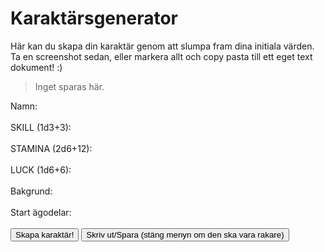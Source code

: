 # Karaktärsgenerator

Här kan du skapa din karaktär genom att slumpa fram dina initiala värden. Ta en screenshot sedan, eller markera allt och copy pasta till ett eget text dokument! :)
> Inget sparas här.

<script src="//cdn.jsdelivr.net/npm/marked/marked.min.js"></script>
<script src="character-generator.js"></script>
<div class="generator-container">
    <label for="name">Namn:</label>
    <div id="name" contenteditable="true" class="editable-field"></div>
    <label for="skill">SKILL (1d3+3):</label>
    <div id="skill" contenteditable="true" class="editable-field"></div>
    <label for="stamina">STAMINA (2d6+12):</label>
    <div id="stamina" contenteditable="true" class="editable-field"></div>
    <label for="luck">LUCK (1d6+6):</label>
    <div id="luck" contenteditable="true" class="editable-field"></div>
    <label for="background">Bakgrund:</label>
    <div id="background" contenteditable="true" class="editable-field"></div>
    <label for="possessions">Start ägodelar:</label>
<div id="possessions" contenteditable="true" class="editable-field"></div>
    <button onclick="slumpaKaraktar()">Skapa karaktär!</button>
    <button onclick="printCharacterSheet()">Skriv ut/Spara (stäng menyn om den ska vara rakare)</button>
</div>
